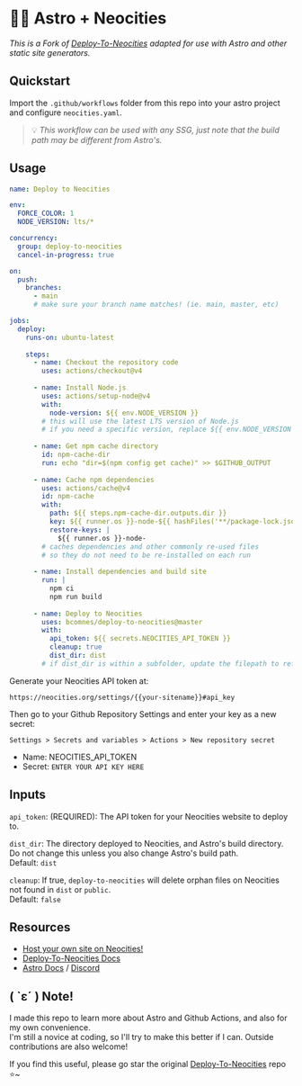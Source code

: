 # 🐱‍🚀 Astro + Neocities
*This is a Fork of [Deploy-To-Neocities](https://github.com/bcomnes/deploy-to-neocities) adapted for use with Astro and other static site generators.*

## Quickstart

Import the `.github/workflows` folder from this repo into your astro project and configure `neocities.yaml`.
> 💡 *This workflow can be used with any SSG, just note that the build path may be different from Astro's.*

## Usage

```neocities.yaml
name: Deploy to Neocities

env:
  FORCE_COLOR: 1
  NODE_VERSION: lts/*

concurrency:
  group: deploy-to-neocities
  cancel-in-progress: true

on:
  push:
    branches:
      - main
      # make sure your branch name matches! (ie. main, master, etc)

jobs:
  deploy:
    runs-on: ubuntu-latest
    
    steps:
      - name: Checkout the repository code
        uses: actions/checkout@v4
        
      - name: Install Node.js
        uses: actions/setup-node@v4
        with:
          node-version: ${{ env.NODE_VERSION }}
        # this will use the latest LTS version of Node.js
        # if you need a specific version, replace ${{ env.NODE_VERSION }} with that version number
        
      - name: Get npm cache directory
        id: npm-cache-dir
        run: echo "dir=$(npm config get cache)" >> $GITHUB_OUTPUT
        
      - name: Cache npm dependencies
        uses: actions/cache@v4
        id: npm-cache
        with:
          path: ${{ steps.npm-cache-dir.outputs.dir }}
          key: ${{ runner.os }}-node-${{ hashFiles('**/package-lock.json') }}
          restore-keys: |
            ${{ runner.os }}-node-
        # caches dependencies and other commonly re-used files
        # so they do not need to be re-installed on each run
        
      - name: Install dependencies and build site
        run: |
          npm ci
          npm run build
        
      - name: Deploy to Neocities
        uses: bcomnes/deploy-to-neocities@master
        with:
          api_token: ${{ secrets.NEOCITIES_API_TOKEN }}
          cleanup: true
          dist_dir: dist
        # if dist_dir is within a subfolder, update the filepath to reflect that
```

Generate your Neocities API token at:

```
https://neocities.org/settings/{{your-sitename}}#api_key
```

Then go to your Github Repository Settings and enter your key as a new secret:

```
Settings > Secrets and variables > Actions > New repository secret
```

- Name: NEOCITIES_API_TOKEN
- Secret: `ENTER YOUR API KEY HERE`

## Inputs

`api_token`: (REQUIRED): The API token for your Neocities website to deploy to.

`dist_dir`: The directory deployed to Neocities, and Astro's build directory. Do not change this unless you also change Astro's build path.  
Default: `dist`

`cleanup`: If true, `deploy-to-neocities` will delete orphan files on Neocities not found in `dist` or `public`.  
Default: `false`

## Resources

- [Host your own site on Neocities!](https://neocities.org/)
- [Deploy-To-Neocities Docs](https://github.com/bcomnes/deploy-to-neocities)
- [Astro Docs](https://docs.astro.build) / [Discord](https://astro.build/chat)

## ( `ε´ ) Note!

I made this repo to learn more about Astro and Github Actions, and also for my own convenience.  
I'm still a novice at coding, so I'll try to make this better if I can. Outside contributions are also welcome!

If you find this useful, please go star the original [Deploy-To-Neocities](https://github.com/bcomnes/deploy-to-neocities) repo ⭐~
